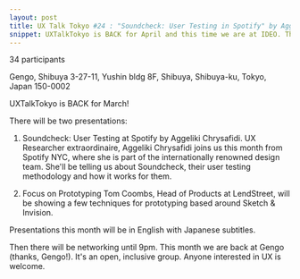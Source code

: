 ```yaml
---
layout: post
title: UX Talk Tokyo #24 : "Soundcheck: User Testing in Spotify" by Aggeliki Chrysafidi and "Prototyping" by Tom Coombs
snippet: UXTalkTokyo is BACK for April and this time we are at IDEO. There will be two presentations: 1) ...
---
```

34 participants

Gengo, Shibuya 3-27-11, Yushin bldg 8F, Shibuya, Shibuya-ku, Tokyo, Japan 150-0002

UXTalkTokyo is BACK for March!

There will be two presentations:
1) Soundcheck: User Testing at Spotify by Aggeliki Chrysafidi.
UX Researcher extraordinaire, Aggeliki Chrysafidi joins us this month from Spotify NYC, where she is part of the internationally renowned design team. She'll be telling us about Soundcheck, their user testing methodology and how it works for them.

2) Focus on Prototyping
Tom Coombs, Head of Products at LendStreet, will be showing a few techniques for prototyping based around Sketch & Invision.

Presentations this month will be in English with Japanese subtitles.

Then there will be networking until 9pm. This month we are back at Gengo (thanks, Gengo!). It's an open, inclusive group. Anyone interested in UX is welcome.

